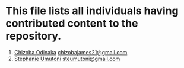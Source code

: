 # This file lists all individuals having contributed content to the repository.
1. [Chizoba Odinaka](https://github.com/ZIHCO) <chizobajames21@gmail.com>
2. [Stephanie Umutoni](https://github.com/sumutoni) <steumutoni@gmail.com>
